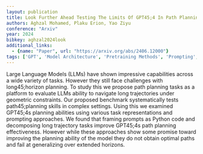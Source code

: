 ```yaml
---
layout: publication
title: Look Further Ahead Testing The Limits Of GPT45;4 In Path Planning
authors: Aghzal Mohamed, Plaku Erion, Yao Ziyu
conference: "Arxiv"
year: 2024
bibkey: aghzal2024look
additional_links:
  - {name: "Paper", url: "https://arxiv.org/abs/2406.12000"}
tags: ['GPT', 'Model Architecture', 'Pretraining Methods', 'Prompting', 'Tools']
---
```

Large Language Models (LLMs) have shown impressive capabilities across a wide variety of tasks. However they still face challenges with long45;horizon planning. To study this we propose path planning tasks as a platform to evaluate LLMs ability to navigate long trajectories under geometric constraints. Our proposed benchmark systematically tests path45;planning skills in complex settings. Using this we examined GPT45;4s planning abilities using various task representations and prompting approaches. We found that framing prompts as Python code and decomposing long trajectory tasks improve GPT45;4s path planning effectiveness. However while these approaches show some promise toward improving the planning ability of the model they do not obtain optimal paths and fail at generalizing over extended horizons.
